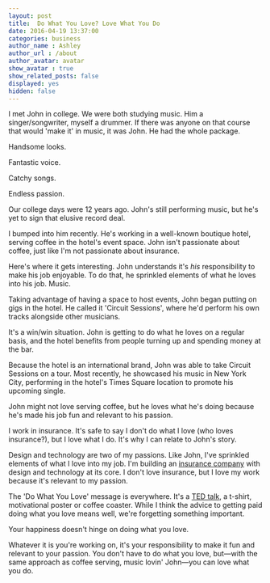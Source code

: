 ```yaml
---
layout: post
title:  Do What You Love? Love What You Do
date: 2016-04-19 13:37:00
categories: business
author_name : Ashley
author_url : /about
author_avatar: avatar
show_avatar : true
show_related_posts: false
displayed: yes
hidden: false
---
```


I met John in college. We were both studying music. Him a singer/songwriter, myself a drummer. If there was anyone on that course that would 'make it' in music, it was John. He had the whole package.

Handsome looks.

Fantastic voice.

Catchy songs.

Endless passion.

Our college days were 12 years ago. John's still performing music, but he's yet to sign that elusive record deal.

I bumped into him recently. He's working in a well-known boutique hotel, serving coffee in the hotel's event space. John isn't passionate about coffee, just like I'm not passionate about insurance.

Here's where it gets interesting. John understands it's _his_ responsibility to make his job enjoyable. To do that, he sprinkled elements of what he loves into his job. Music.

Taking advantage of having a space to host events, John began putting on gigs in the hotel. He called it 'Circuit Sessions', where he'd perform his own tracks alongside other musicians.

It's a win/win situation. John is getting to do what he loves on a regular basis, and the hotel benefits from people turning up and spending money at the bar.

Because the hotel is an international brand, John was able to take Circuit Sessions on a tour. Most recently, he showcased his music in New York City, performing in the hotel's Times Square location to promote his upcoming single.

John might not love serving coffee, but he loves what he's doing because he's made his job fun and relevant to his passion.

I work in insurance. It's safe to say I don't do what I love (who loves insurance?), but I love what I do. It's why I can relate to John's story.

Design and technology are two of my passions. Like John, I've sprinkled elements of what I love into my job. I'm building an <a href="http://insurancebyjack.co.uk">insurance company</a> with design and technology at its core. I don't love insurance, but I love my work because it's relevant to my passion.

The 'Do What You Love' message is everywhere. It's a <a href="https://www.ted.com/talks/gary_vaynerchuk_do_what_you_love_no_excuses">TED talk</a>, a t-shirt, motivational poster or coffee coaster. While I think the advice to getting paid doing what you love means well, we're forgetting something important.

Your happiness doesn't hinge on doing what you love.

Whatever it is you're working on, it's your responsibility to make it fun and relevant to your passion. You don't have to do what you love, but—with the same approach as coffee serving, music lovin' John—you can love what you do.